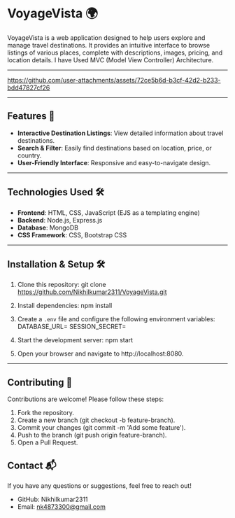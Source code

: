 # VoyageVista 🌍

VoyageVista is a web application designed to help users explore and manage travel destinations. It provides an intuitive interface to browse listings of various places, complete with descriptions, images, pricing, and location details. I have Used MVC (Model View Controller) Architecture.

---

https://github.com/user-attachments/assets/72ce5b6d-b3cf-42d2-b233-bdd47827cf26

---

## Features 🚀

- **Interactive Destination Listings**: View detailed information about travel destinations.
- **Search & Filter**: Easily find destinations based on location, price, or country.
- **User-Friendly Interface**: Responsive and easy-to-navigate design.

---

## Technologies Used 🛠️

- **Frontend**: HTML, CSS, JavaScript (EJS as a templating engine)
- **Backend**: Node.js, Express.js
- **Database**: MongoDB
- **CSS Framework**: CSS, Bootstrap CSS

---

## Installation & Setup 🛠️

1. Clone this repository:
   git clone https://github.com/Nikhilkumar2311/VoyageVista.git

2. Install dependencies:
    npm install

3. Create a `.env` file and configure the following environment variables:
    DATABASE_URL=<your MongoDB connection string>
    SESSION_SECRET=<your session secret>

4. Start the development server:
    npm start

5. Open your browser and navigate to http://localhost:8080.

---

## Contributing 🤝

Contributions are welcome! Please follow these steps:

1. Fork the repository.
2. Create a new branch (git checkout -b feature-branch).
3. Commit your changes (git commit -m 'Add some feature').
4. Push to the branch (git push origin feature-branch).
5. Open a Pull Request.



## Contact 📬

If you have any questions or suggestions, feel free to reach out!
- GitHub: Nikhilkumar2311
- Email: nk4873300@gmail.com
